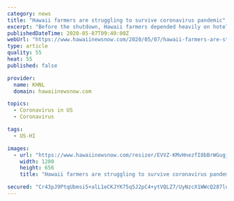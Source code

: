 ```yaml
---
category: news
title: "Hawaii farmers are struggling to survive coronavirus pandemic"
excerpt: "Before the shutdown, Hawaii farmers depended heavily on hotels, restaurants, and a tourism-driven economy. With tourism halted and restaurants slowing down, many of them are now struggling to survive."
publishedDateTime: 2020-05-07T09:40:00Z
webUrl: "https://www.hawaiinewsnow.com/2020/05/07/hawaii-farmers-are-struggling-survive-coronavirus-pandemic/"
type: article
quality: 55
heat: 55
published: false

provider:
  name: KHNL
  domain: hawaiinewsnow.com

topics:
  - Coronavirus in US
  - Coronavirus

tags:
  - US-HI

images:
  - url: "https://www.hawaiinewsnow.com/resizer/EVVZ-KMvHnezfI8bBrWGugjJi8Y=/1200x0/arc-anglerfish-arc2-prod-raycom.s3.amazonaws.com/public/CMTKTTOLZVCPXG5URAQDKVMF54.PNG"
    width: 1200
    height: 656
    title: "Hawaii farmers are struggling to survive coronavirus pandemic"

secured: "Cr43pJ9PtqUbmsi5+alL1eCKJYK75q5J2pC4+ytVQLZ7/UyNzcX1WWcQ287lowy1Gc3BVY0wn7XQCt6baVBC3i5jNNG6uYtUQzzcst/pE9AftDBZGSi5spTN0IQc1qP4SNvfC9oiN63Gcu6r3kgiDHno055DsC2p/74u6ee04bfNLMh88KW2vjrVYmm/cgC/v80jy5ijAeber2MFvQLZZ6uPyy26jXckDqwzWe7yulkGCOxwhD+MIGSGaRRopdoVfaCwDaR2MWS9/XvYs2mYohvHySUrqySKQCQWqMD6GpslGIz8pdnaH23kUa4LhWrHf5dOivisiqoSzLz8FMwmvIgkGLEa12J2LatE9LA6cSh38nLTwHB68NEB+8+gALA9Gokdz9cEU/9Hzef54PO6ZwbadAVZvvtKzIY6C6ZDNUuGxJDH/3Hf4CW2I7JtytNarhwi9L/fVTHrEVdZm5Lf4POdFaCFg5UX9RlGmhcLe98=;mKRJJWMvqIypsGeMxGbY7Q=="
---
```


